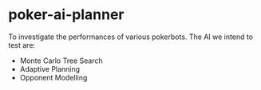 poker-ai-planner
================
To investigate the performances of various pokerbots.
The AI we intend to test are:

- Monte Carlo Tree Search
- Adaptive Planning
- Opponent Modelling